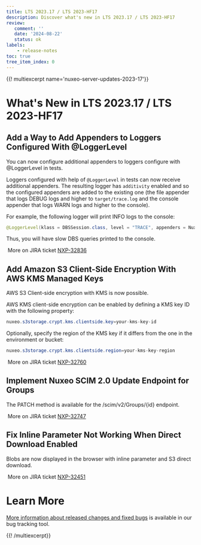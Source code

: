 ```yaml
---
title: LTS 2023.17 / LTS 2023-HF17
description: Discover what's new in LTS 2023.17 / LTS 2023-HF17
review:
   comment: ''
   date: '2024-08-22'
   status: ok
labels:
    - release-notes
toc: true
tree_item_index: 0
---
```


{{! multiexcerpt name='nuxeo-server-updates-2023-17'}}
# What's New in LTS 2023.17 / LTS 2023-HF17

## Add a Way to Add Appenders to Loggers Configured With @LoggerLevel


You can now configure additional appenders to loggers configure with @LoggerLevel in tests.

Loggers configured with help of `@LoggerLevel` in tests can now receive additional appenders. The resulting logger has `additivity` enabled and so the configured appenders are added to the existing one (the file appender that logs DEBUG logs and higher to `target/trace.log` and the console appender that logs WARN logs and higher to the console).

For example, the following logger will print INFO logs to the console:
```Java
@LoggerLevel(klass = DBSSession.class, level = "TRACE", appenders = NuxeoLoggingConstants.APPENDER_CONSOLE_INFO)
```
Thus, you will have slow DBS queries printed to the console.

<i class="fa fa-long-arrow-right" aria-hidden="true"></i>&nbsp;More on JIRA ticket [NXP-32836](https://jira.nuxeo.com/browse/NXP-32836)

## Add Amazon S3 Client-Side Encryption With AWS KMS Managed Keys


AWS S3 Client-side encryption with KMS is now possible.

AWS KMS client-side encryption can be enabled by defining a KMS key ID with the following property:
```Java
nuxeo.s3storage.crypt.kms.clientside.key=your-kms-key-id
```
Optionally, specify the region of the KMS key if it differs from the one in the environment or bucket:
```Java
nuxeo.s3storage.crypt.kms.clientside.region=your-kms-key-region
```

<i class="fa fa-long-arrow-right" aria-hidden="true"></i>&nbsp;More on JIRA ticket [NXP-32760](https://jira.nuxeo.com/browse/NXP-32760)

## Implement Nuxeo SCIM 2.0 Update Endpoint for Groups


The PATCH method is available for the /scim/v2/Groups/{id} endpoint.

<i class="fa fa-long-arrow-right" aria-hidden="true"></i>&nbsp;More on JIRA ticket [NXP-32747](https://jira.nuxeo.com/browse/NXP-32747)

## Fix Inline Parameter Not Working When Direct Download Enabled


Blobs are now displayed in the browser with inline parameter and S3 direct download.

<i class="fa fa-long-arrow-right" aria-hidden="true"></i>&nbsp;More on JIRA ticket [NXP-32451](https://jira.nuxeo.com/browse/NXP-32451)


# Learn More

[More information about released changes and fixed bugs](https://jira.nuxeo.com/secure/ReleaseNote.jspa?projectId=10011&version=23024) is available in our bug tracking tool.

{{! /multiexcerpt}}
